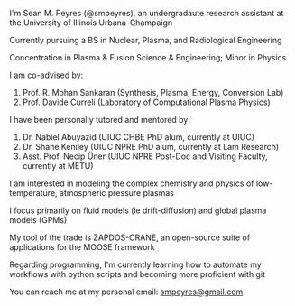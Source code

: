 <!---
smpeyres/smpeyres is a ✨ special ✨ repository because its `README.md` (this file) appears on your GitHub profile.
You can click the Preview link to take a look at your changes.
--->

I'm Sean M. Peyres (@smpeyres), an undergradaute research assistant at the University of Illinois Urbana-Champaign

Currently pursuing a BS in Nuclear, Plasma, and Radiological Engineering 

Concentration in Plasma & Fusion Science & Engineering; Minor in Physics

I am co-advised by: 
1. Prof. R. Mohan Sankaran (Synthesis, Plasma, Energy, Conversion Lab)
2. Prof. Davide Curreli (Laboratory of Computational Plasma Physics)

I have been personally tutored and mentored by:
1. Dr. Nabiel Abuyazid (UIUC CHBE PhD alum, currently at UIUC)
2. Dr. Shane Keniley (UIUC NPRE PhD alum, currently at Lam Research)
3. Asst. Prof. Necip Üner (UIUC NPRE Post-Doc and Visiting Faculty, currently at METU)

I am interested in modeling the complex chemistry and physics of low-temperature, atmospheric pressure plasmas

I focus primarily on fluid models (ie drift-diffusion) and global plasma models (GPMs)

My tool of the trade is ZAPDOS-CRANE, an open-source suite of applications for the MOOSE framework

Regarding programming, I'm currently learning how to automate my workflows with python scripts and becoming more proficient with git

You can reach me at my personal email:
smpeyres@gmail.com

